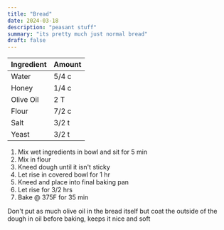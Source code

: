 ```yaml
---
title: "Bread"
date: 2024-03-18
description: "peasant stuff"
summary: "its pretty much just normal bread"
draft: false
---
```



| Ingredient  | Amount |
| ----------- | ------ |
| Water       | 5/4 c  |
| Honey       | 1/4 c  |
| Olive Oil   | 2 T    |
| Flour       | 7/2 c  |
| Salt        | 3/2 t  |
| Yeast       | 3/2 t  |
1. Mix wet ingredients in bowl and sit for 5 min
2. Mix in flour
3. Kneed dough until it isn't sticky
4. Let rise in covered bowl for 1 hr
5. Kneed and place into final baking pan
6. Let rise for 3/2 hrs
7. Bake @ 375F for 35 min

Don't put as much olive oil in the bread itself but coat the outside of the dough in oil before baking, keeps it nice and soft